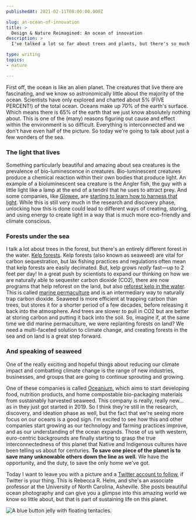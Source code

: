 ```yaml
---
publishedAt: 2021-02-11T08:00:00.000Z

slug: an-ocean-of-innovation
title: >
  Design & Nature Reimagined: An ocean of innovation
description: >
  I've talked a lot so far about trees and plants, but there's so much more beyond what's beneath our feet. So today I wanted to talk about the ocean. Think of this as an introduction into how the ocean and climate are related. 

type: writing
topics:
- nature

---
```


First off, the ocean is like an alien planet. The creatures that live there are fascinating, and we know so astronomically little about the majority of the ocean. Scientists have only explored and charted about 5% (FIVE PERCENT!) of the total ocean. Oceans make up 70% of the earth's surface. Which means there is 65% of the earth that we just know absolutely nothing about. This is one of the (many) reasons figuring out cause and effect within the environment is so difficult. Everything is interconnected and we don't have even half of the picture. So today we're going to talk about just a few wonders of the sea.

### **The light that lives** 

Something particularly beautiful and amazing about sea creatures is the prevalence of bio-luminescence in creatures. Bio-luminescent creatures produce a chemical reaction within their own bodies that produce light. An example of a bioluminescent sea creature is the Angler fish, the guy with a little light like a lamp at the end of a tendril that he uses to attract prey. And some companies, like [Glowee](https://www.glowee.com/), are [starting to learn how to harness that light](https://en.reset.org/blog/can-we-borrow-nature-develop-bioluminescent-lighting-solutions-08232018). While this is still very much in the research and discovery phase, unlocking how this is done could lead to different ways of creating, storing, and using energy to create light in a way that is much more eco-friendly and climate conscious.

### **Forests under the sea**

I talk a lot about trees in the forest, but there's an entirely different forest in the water. [Kelp forests](https://www.theguardian.com/science/2020/mar/17/plantwatch-kelp-forgotten-forests-that-help-tackle-climate-crisis). Kelp forests (also known as seaweed) are vital for carbon sequestration, but lax fishing practices and regulations often mean that kelp forests are easily decimated. But, kelp grows _really_ fast—up to 2 feet per day! In a great push by scientists to expand our thinking on how we are naturally able to sequester carbon dioxide (CO2), there are now programs that help reforest on the land, but also [reforest kelp in the water](https://mygobe.com/magazine/giant-kelp-forests/). This is called [marine permaculture](https://www.climatefoundation.org/what-is-marine-permaculture.html) and is an intermediary way to naturally trap carbon dioxide. Seaweed is more efficient at trapping carbon than trees, but stores it for a shorter period of a few decades, before releasing it back into the atmosphere. And trees are slower to pull in CO2 but are better at storing carbon and putting it back into the soil. So, imagine if, at the same time we did marine permaculture, we were replanting forests on land? We need a multi-faceted solution to climate change, and creating forests in the sea and on land is a great step forward.

### **And speaking of seaweed**

One of the really exciting and hopeful things about reducing our climate impact and combatting climate change is the range of new industries, businesses, and groups that are going to continue sprouting and growing.

One of these companies is called [Oceanium](https://www.oceanium.co.uk/), which aims to start developing food, nutrition products, and home compostable bio-packaging materials from sustainably harvested seaweed. This company is really, really new... as in they just got started in 2019. So I think they're still in the research, discovery, and ideation phase as well, but the fact that we're seeing more focus on our oceans is a good sign. I'm excited to see how this and other companies start growing as our technology and farming practices improve, and as our understanding of the ocean expands. Those of us with western, euro-centric backgrounds are finally starting to grasp the true interconnectedness of this planet that Native and Indigenous cultures have been telling us about for centuries. **To save one piece of the planet is to save many unknowable others down the line as well.** We have the opportunity, and the duty, to save the only home we've got.

Today I want to leave you with a picture and a [Twitter account to follow](https://twitter.com/RebeccaRHelm/status/1245810190601072653?s=20), if Twitter is your thing. This is Rebecca R. Helm, and she's an associate professor at the University of North Carolina, Asheville. She posts beautiful ocean photography and can give you a glimpse into this amazing world we know so little about, but that is part of sustaining life on this planet.

![A blue button jelly with floating tentacles.](https://cdn.sanity.io/images/xq50spjj/production/5caaadef51352abb28891100c971367df1e47f76-1176x1074.png)
